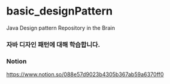 # basic_designPattern
Java Design pattern Repository in the Brain


### 자바 디자인 패턴에 대해 학습합니다.

### Notion
https://www.notion.so/088e57d9023b4305b367ab59a6370ff0
